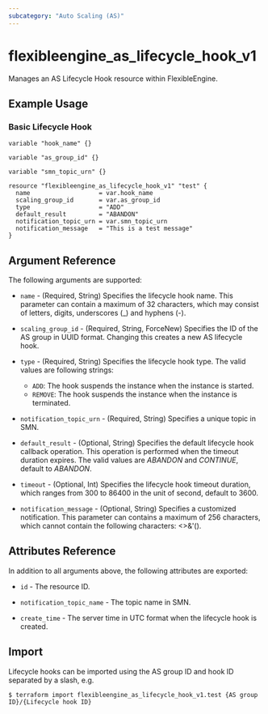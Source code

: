 ```yaml
---
subcategory: "Auto Scaling (AS)"
---
```


# flexibleengine_as_lifecycle_hook_v1

Manages an AS Lifecycle Hook resource within FlexibleEngine.

## Example Usage

### Basic Lifecycle Hook

```hcl
variable "hook_name" {}

variable "as_group_id" {}

variable "smn_topic_urn" {}

resource "flexibleengine_as_lifecycle_hook_v1" "test" {
  name                   = var.hook_name
  scaling_group_id       = var.as_group_id
  type                   = "ADD"  
  default_result         = "ABANDON"
  notification_topic_urn = var.smn_topic_urn
  notification_message   = "This is a test message"
}
```

## Argument Reference

The following arguments are supported:

* `name` - (Required, String) Specifies the lifecycle hook name.
  This parameter can contain a maximum of 32 characters, which may consist of letters, digits,
  underscores (_) and hyphens (-).

* `scaling_group_id` - (Required, String, ForceNew) Specifies the ID of the AS group in UUID format.
  Changing this creates a new AS lifecycle hook.

* `type` - (Required, String) Specifies the lifecycle hook type.
  The valid values are following strings:
  + `ADD`: The hook suspends the instance when the instance is started.
  + `REMOVE`: The hook suspends the instance when the instance is terminated.

* `notification_topic_urn` - (Required, String) Specifies a unique topic in SMN.

* `default_result` - (Optional, String) Specifies the default lifecycle hook callback operation.
  This operation is performed when the timeout duration expires.
  The valid values are *ABANDON* and *CONTINUE*, default to *ABANDON*.

* `timeout` - (Optional, Int) Specifies the lifecycle hook timeout duration, which ranges from 300 to 86400 in the
  unit of second, default to 3600.

* `notification_message` - (Optional, String) Specifies a customized notification.
  This parameter can contains a maximum of 256 characters, which cannot contain the following characters: <>&'().

## Attributes Reference

In addition to all arguments above, the following attributes are exported:

* `id` - The resource ID.

* `notification_topic_name` - The topic name in SMN.

* `create_time` - The server time in UTC format when the lifecycle hook is created.

## Import

Lifecycle hooks can be imported using the AS group ID and hook ID separated by a slash, e.g.

```
$ terraform import flexibleengine_as_lifecycle_hook_v1.test {AS group ID}/{Lifecycle hook ID}
```
